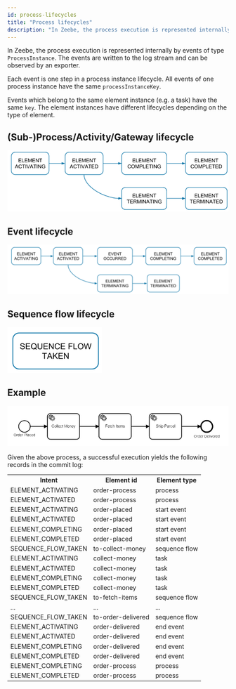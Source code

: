 ```yaml
---
id: process-lifecycles
title: "Process lifecycles"
description: "In Zeebe, the process execution is represented internally by events of type `ProcessInstance`."
---
```


In Zeebe, the process execution is represented internally by events of type `ProcessInstance`. The events are written to the log stream and can be observed by an exporter.

Each event is one step in a process instance lifecycle. All events of one process instance have the same `processInstanceKey`.

Events which belong to the same element instance (e.g. a task) have the same `key`. The element instances have different lifecycles depending on the type of element.

## (Sub-)Process/Activity/Gateway lifecycle

![activity lifecycle](assets/activity-lifecycle.png)

## Event lifecycle

![event lifecycle](assets/event-lifecycle.png)

## Sequence flow lifecycle

![sequence flow lifecycle](assets/pass-through-lifecycle.png)

## Example

![order process](assets/process.png)

Given the above process, a successful execution yields the following records in the commit log:

<table>
    <tr>
        <th>Intent</th>
        <th>Element id</th>
        <th>Element type</th>
    </tr>
    <tr>
        <td>ELEMENT_ACTIVATING</td>
        <td>order-process</td>
        <td>process</td>
    </tr>
    <tr>
        <td>ELEMENT_ACTIVATED</td>
        <td>order-process</td>
        <td>process</td>
    </tr>
    <tr>
        <td>ELEMENT_ACTIVATING</td>
        <td>order-placed</td>
        <td>start event</td>
    </tr>
    <tr>
        <td>ELEMENT_ACTIVATED</td>
        <td>order-placed</td>
        <td>start event</td>
    </tr>
    <tr>
        <td>ELEMENT_COMPLETING</td>
        <td>order-placed</td>
        <td>start event</td>
    </tr>
    <tr>
        <td>ELEMENT_COMPLETED</td>
        <td>order-placed</td>
        <td>start event</td>
    </tr>
    <tr>
        <td>SEQUENCE_FLOW_TAKEN</td>
        <td>to-collect-money</td>
        <td>sequence flow</td>
    </tr>
    <tr>
        <td>ELEMENT_ACTIVATING</td>
        <td>collect-money</td>
        <td>task</td>
    </tr>
    <tr>
        <td>ELEMENT_ACTIVATED</td>
        <td>collect-money</td>
        <td>task</td>
    </tr>
    <tr>
        <td>ELEMENT_COMPLETING</td>
        <td>collect-money</td>
        <td>task</td>
    </tr>
    <tr>
        <td>ELEMENT_COMPLETED</td>
        <td>collect-money</td>
        <td>task</td>
    </tr>
    <tr>
        <td>SEQUENCE_FLOW_TAKEN</td>
        <td>to-fetch-items</td>
        <td>sequence flow</td>
    </tr>
    <tr>
        <td>...</td>
        <td>...</td>
        <td>...</td>
    </tr>
    <tr>
        <td>SEQUENCE_FLOW_TAKEN</td>
        <td>to-order-delivered</td>
        <td>sequence flow</td>
    </tr>
    <tr>
        <td>ELEMENT_ACTIVATING</td>
        <td>order-delivered</td>
        <td>end event</td>
    </tr>
    <tr>
        <td>ELEMENT_ACTIVATED</td>
        <td>order-delivered</td>
        <td>end event</td>
    </tr>
    <tr>
        <td>ELEMENT_COMPLETING</td>
        <td>order-delivered</td>
        <td>end event</td>
    </tr>
    <tr>
        <td>ELEMENT_COMPLETED</td>
        <td>order-delivered</td>
        <td>end event</td>
    </tr>
    <tr>
        <td>ELEMENT_COMPLETING</td>
        <td>order-process</td>
        <td>process</td>
    </tr>
    <tr>
        <td>ELEMENT_COMPLETED</td>
        <td>order-process</td>
        <td>process</td>
    </tr>
</table>
